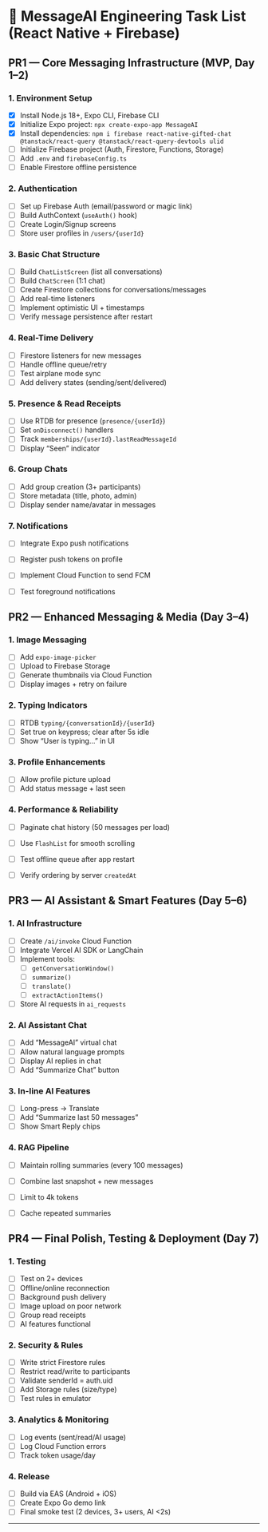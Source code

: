 # 🧩 MessageAI Engineering Task List (React Native + Firebase)

## PR1 — Core Messaging Infrastructure (MVP, Day 1–2)

### 1. Environment Setup
- [x] Install Node.js 18+, Expo CLI, Firebase CLI
- [x] Initialize Expo project: `npx create-expo-app MessageAI`
- [x] Install dependencies: `npm i firebase react-native-gifted-chat @tanstack/react-query @tanstack/react-query-devtools ulid`
- [ ] Initialize Firebase project (Auth, Firestore, Functions, Storage)
- [ ] Add `.env` and `firebaseConfig.ts`
- [ ] Enable Firestore offline persistence

### 2. Authentication
- [ ] Set up Firebase Auth (email/password or magic link)
- [ ] Build AuthContext (`useAuth()` hook)
- [ ] Create Login/Signup screens
- [ ] Store user profiles in `/users/{userId}`

### 3. Basic Chat Structure
- [ ] Build `ChatListScreen` (list all conversations)
- [ ] Build `ChatScreen` (1:1 chat)
- [ ] Create Firestore collections for conversations/messages
- [ ] Add real-time listeners
- [ ] Implement optimistic UI + timestamps
- [ ] Verify message persistence after restart

### 4. Real-Time Delivery
- [ ] Firestore listeners for new messages
- [ ] Handle offline queue/retry
- [ ] Test airplane mode sync
- [ ] Add delivery states (sending/sent/delivered)

### 5. Presence & Read Receipts
- [ ] Use RTDB for presence (`presence/{userId}`)
- [ ] Set `onDisconnect()` handlers
- [ ] Track `memberships/{userId}.lastReadMessageId`
- [ ] Display “Seen” indicator

### 6. Group Chats
- [ ] Add group creation (3+ participants)
- [ ] Store metadata (title, photo, admin)
- [ ] Display sender name/avatar in messages

### 7. Notifications
- [ ] Integrate Expo push notifications
- [ ] Register push tokens on profile
- [ ] Implement Cloud Function to send FCM
- [ ] Test foreground notifications


## PR2 — Enhanced Messaging & Media (Day 3–4)

### 1. Image Messaging
- [ ] Add `expo-image-picker`
- [ ] Upload to Firebase Storage
- [ ] Generate thumbnails via Cloud Function
- [ ] Display images + retry on failure

### 2. Typing Indicators
- [ ] RTDB `typing/{conversationId}/{userId}`
- [ ] Set true on keypress; clear after 5s idle
- [ ] Show “User is typing…” in UI

### 3. Profile Enhancements
- [ ] Allow profile picture upload
- [ ] Add status message + last seen

### 4. Performance & Reliability
- [ ] Paginate chat history (50 messages per load)
- [ ] Use `FlashList` for smooth scrolling
- [ ] Test offline queue after app restart
- [ ] Verify ordering by server `createdAt`


## PR3 — AI Assistant & Smart Features (Day 5–6)

### 1. AI Infrastructure
- [ ] Create `/ai/invoke` Cloud Function
- [ ] Integrate Vercel AI SDK or LangChain
- [ ] Implement tools:
  - [ ] `getConversationWindow()`
  - [ ] `summarize()`
  - [ ] `translate()`
  - [ ] `extractActionItems()`
- [ ] Store AI requests in `ai_requests`

### 2. AI Assistant Chat
- [ ] Add “MessageAI” virtual chat
- [ ] Allow natural language prompts
- [ ] Display AI replies in chat
- [ ] Add “Summarize Chat” button

### 3. In-line AI Features
- [ ] Long-press → Translate
- [ ] Add “Summarize last 50 messages”
- [ ] Show Smart Reply chips

### 4. RAG Pipeline
- [ ] Maintain rolling summaries (every 100 messages)
- [ ] Combine last snapshot + new messages
- [ ] Limit to 4k tokens
- [ ] Cache repeated summaries


## PR4 — Final Polish, Testing & Deployment (Day 7)

### 1. Testing
- [ ] Test on 2+ devices
- [ ] Offline/online reconnection
- [ ] Background push delivery
- [ ] Image upload on poor network
- [ ] Group read receipts
- [ ] AI features functional

### 2. Security & Rules
- [ ] Write strict Firestore rules
- [ ] Restrict read/write to participants
- [ ] Validate senderId = auth.uid
- [ ] Add Storage rules (size/type)
- [ ] Test rules in emulator

### 3. Analytics & Monitoring
- [ ] Log events (sent/read/AI usage)
- [ ] Log Cloud Function errors
- [ ] Track token usage/day

### 4. Release
- [ ] Build via EAS (Android + iOS)
- [ ] Create Expo Go demo link
- [ ] Final smoke test (2 devices, 3+ users, AI <2s)

---
